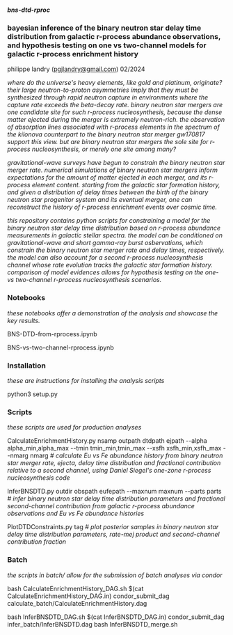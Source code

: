 ##### bns-dtd-rproc
### bayesian inference of the binary neutron star delay time distribution from galactic r-process abundance observations, and hypothesis testing on one vs two-channel models for galactic r-process enrichment history
philippe landry (pgjlandry@gmail.com) 02/2024

*where do the universe's heavy elements, like gold and platinum, originate? their large neutron-to-proton asymmetries imply that they must be synthesized through rapid neutron capture in environments where the capture rate exceeds the beta-decay rate. binary neutron star mergers are one candidate site for such r-process nucleosynthesis, because the dense matter ejected during the merger is extremely neutron-rich. the observation of absorption lines associated with r-process elements in the spectrum of the kilonova counterpart to the binary neutron star merger gw170817 support this view. but are binary neutron star mergers the sole site for r-process nucleosynthesis, or merely one site among many?*

*gravitational-wave surveys have begun to constrain the binary neutron star merger rate. numerical simulations of binary neutron star mergers inform expectations for the amount of matter ejected in each merger, and its r-process element content. starting from the galactic star formation history, and given a distribution of delay times between the birth of the binary neutron star progenitor system and its eventual merger, one can reconstruct the history of r-process enrichment events over cosmic time.*

*this repository contains python scripts for constraining a model for the binary neutron star delay time distribution based on r-process abundance measurements in galactic stellar spectra. the model can be conditioned on gravitational-wave and short gamma-ray burst osbervations, which constrain the binary neutron star merger rate and delay times, respectively. the model can also account for a second r-process nucleosynthesis channel whose rate evolution tracks the galactic star formation history. comparison of model evidences allows for hypothesis testing on the one- vs two-channel r-process nucleosynthesis scenarios.*

### Notebooks

*these notebooks offer a demonstration of the analysis and showcase the key results.*

BNS-DTD-from-rprocess.ipynb

BNS-vs-two-channel-rprocess.ipynb

### Installation

*these are instructions for installing the analysis scripts*

python3 setup.py

### Scripts

*these scripts are used for production analyses*

CalculateEnrichmentHistory.py nsamp outpath dtdpath ejpath --alpha alpha_min,alpha_max --tmin tmin_min,tmin_max --xsfh xsfh_min,xsfh_max --nmarg nmarg *# calculate Eu vs Fe abundance history from binary neutron star merger rate, ejecta, delay time distribution and fractional contribution relative to a second channel, using Daniel Siegel's one-zone r-process nucleosynthesis code*

InferBNSDTD.py outdir obspath eufepath --maxnum maxnum --parts parts *# infer binary neutron star delay time distribution parameters and fractional second-channel contribution from galactic r-process abundance observations and Eu vs Fe abundance histories*

PlotDTDConstraints.py tag *# plot posterior samples in binary neutron star delay time distribution parameters, rate-mej product and second-channel contribution fraction*

### Batch

*the scripts in batch/ allow for the submission of batch analyses via condor*

bash CalculateEnrichmentHistory_DAG.sh $(cat CalculateEnrichmentHistory_DAG.in)
condor_submit_dag calculate_batch/CalculateEnrichmentHistory.dag

bash InferBNSDTD_DAG.sh $(cat InferBNSDTD_DAG.in)
condor_submit_dag infer_batch/InferBNSDTD.dag
bash InferBNSDTD_merge.sh
